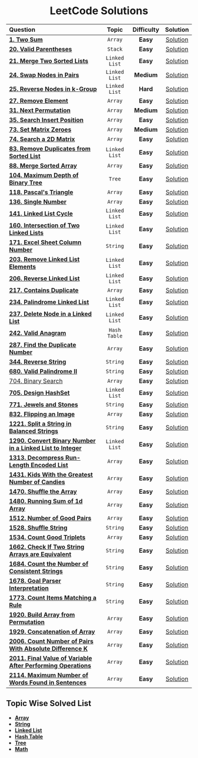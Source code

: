 <div align = "center" >
  
# LeetCode Solutions

| Question                                                                                                                                            |     Topic     | Difficulty |                                            Solution                                            |
| :-------------------------------------------------------------------------------------------------------------------------------------------------- | :-----------: | :--------: | :--------------------------------------------------------------------------------------------: |
| [**1. Two Sum**](https://leetcode.com/problems/two-sum/)                                                                                            |    `Array`    |  **Easy**  |                         [Solution](../LeetCode/Array/0001.Two_Sum.cpp)                         |
| [**20. Valid Parentheses**](https://leetcode.com/problems/valid-parentheses/)                                                                       |    `Stack`    |  **Easy**  |                        [Solution](../Stack/0020.Valid_Parentheses.cpp)                         |
| [**21. Merge Two Sorted Lists**](https://leetcode.com/problems/merge-two-sorted-lists/)                                                             | `Linked List` |  **Easy**  |              [Solution](../LeetCode/Linked_List/0021.Merge_Two_Sorted_Lists.cpp)               |
| [**24. Swap Nodes in Pairs**](https://leetcode.com/problems/swap-nodes-in-pairs/)                                                                   | `Linked List` | **Medium** |                [Solution](../LeetCode/Linked_List/0024.Swap_Nodes_in_Pairs.cpp)                |
| [**25. Reverse Nodes in k-Group**](https://leetcode.com/problems/reverse-nodes-in-k-group/)                                                         | `Linked List` |  **Hard**  |             [Solution](../LeetCode/Linked_List/0025.Reverse_Nodes_in_k-Group.cpp)              |
| [**27. Remove Element**](https://leetcode.com/problems/remove-element/)                                                                             |    `Array`    |  **Easy**  |                     [Solution](../LeetCode/Array/0027.Remove_Element.cpp)                      |
| [**31. Next Permutation**](https://leetcode.com/problems/next-permutation/)                                                                         |    `Array`    | **Medium** |                    [Solution](../LeetCode/Array/0031.Next_Permutation.cpp)                     |
| [**35. Search Insert Position**](https://leetcode.com/problems/search-insert-position/)                                                             |    `Array`    |  **Easy**  |                 [Solution](../LeetCode/Array/0035.Search_Insert_Position.cpp)                  |
| [**73. Set Matrix Zeroes**](https://leetcode.com/problems/set-matrix-zeroes/)                                                                       |    `Array`    | **Medium** |                    [Solution](../LeetCode/Array/0073.Set_Matrix_Zeroes.cpp)                    |
| [**74. Search a 2D Matrix**](https://leetcode.com/problems/search-a-2d-matrix/)                                                                     |    `Array`    |  **Easy**  |                   [Solution](../LeetCode/Array/0074.Search_a_2D_Matrix.cpp)                    |
| [**83. Remove Duplicates from Sorted List**](https://leetcode.com/problems/remove-duplicates-from-sorted-list/)                                     | `Linked List` |  **Easy**  |        [Solution](../LeetCode/Linked_List/0083.Remove_Duplicates_from_Sorted_List.cpp)         |
| [**88. Merge Sorted Array**](https://leetcode.com/problems/merge-sorted-array/)                                                                     |    `Array`    |  **Easy**  |                   [Solution](../LeetCode/Array/0088.Merge_Sorted_Array.cpp)                    |
| [**104. Maximum Depth of Binary Tree**](https://leetcode.com/problems/maximum-depth-of-binary-tree/)                                                |    `Tree`     |  **Easy**  |              [Solution](../LeetCode/Tree/0104._Maximum_Depth_of_Binary_Tree.cpp)               |
| [**118. Pascal's Triangle**](https://leetcode.com/problems/pascals-triangle/)                                                                       |    `Array`    |  **Easy**  |                    [Solution](../LeetCode/Array/0118.Pascal's_Triangle.cpp)                    |
| [**136. Single Number**](https://leetcode.com/problems/single-number/)                                                                              |    `Array`    |  **Easy**  |                      [Solution](../LeetCode/Array/0136.Single_Number.cpp)                      |
| [**141. Linked List Cycle**](https://leetcode.com/problems/linked-list-cycle/)                                                                      | `Linked List` |  **Easy**  |                 [Solution](../LeetCode/Linked_List/0141.Linked_List_Cycle.cpp)                 |
| [**160. Intersection of Two Linked Lists**](https://leetcode.com/problems/intersection-of-two-linked-lists/)                                        | `Linked List` |  **Easy**  |         [Solution](../LeetCode/Linked_List/0160.Intersection_of_Two_Linked_Lists.cpp)          |
| [**171. Excel Sheet Column Number**](https://leetcode.com/problems/excel-sheet-column-number/)                                                      |   `String`    |  **Easy**  |               [Solution](../LeetCode/String/0171.Excel_Sheet_Column_Number.cpp)                |
| [**203. Remove Linked List Elements**](https://leetcode.com/problems/remove-linked-list-elements/)                                                  | `Linked List` |  **Easy**  |            [Solution](../LeetCode/Linked_List/0203.Remove_Linked_List_Elements.cpp)            |
| [**206. Reverse Linked List**](https://leetcode.com/problems/reverse-linked-list/)                                                                  | `Linked List` |  **Easy**  |                [Solution](../LeetCode/Linked_List/0206.Reverse_Linked_List.cpp)                |
| [**217. Contains Duplicate**](https://leetcode.com/problems/contains-duplicate/)                                                                    |    `Array`    |  **Easy**  |                   [Solution](../LeetCode/Array/0217.Contains_Duplicate.cpp)                    |
| [**234. Palindrome Linked List**](https://leetcode.com/problems/palindrome-linked-list/)                                                            | `Linked List` |  **Easy**  |              [Solution](../LeetCode/Linked_List/0234.Palindrome_Linked_List.cpp)               |
| [**237. Delete Node in a Linked List**](https://leetcode.com/problems/delete-node-in-a-linked-list/)                                                | `Linked List` |  **Easy**  |           [Solution](../LeetCode/Linked_List/0237.Delete_Node_in_a_Linked_List.cpp)            |
| [**242. Valid Anagram**](https://leetcode.com/problems/valid-anagram/)                                                                              | `Hash Table`  |  **Easy**  |                    [Solution](../LeetCode/Hash_Table/242.Valid_Anagram.cpp)                    |
| [**287. Find the Duplicate Number**](https://leetcode.com/problems/find-the-duplicate-number/)                                                      |    `Array`    |  **Easy**  |                [Solution](../LeetCode/Array/0287.Find_the_Duplicate_Number.cpp)                |
| [**344. Reverse String**](https://leetcode.com/problems/reverse-string/)                                                                            |   `String`    |  **Easy**  |                     [Solution](../LeetCode/String/0344.Reverse_String.cpp)                     |
| [**680. Valid Palindrome II**](https://leetcode.com/problems/valid-palindrome-ii/)                                                                  |   `String`    |  **Easy**  |                  [Solution](../LeetCode/String/0680.Valid_Palindrome_II.cpp)                   |
| [704. Binary Search](https://leetcode.com/problems/binary-search/)                                                                                  |    `Array`    |  **Easy**  |                          [Solution](../LeetCode/Array/0704.Binary_Search.cpp)                           |
| [**705. Design HashSet**](https://leetcode.com/problems/design-hashset/)                                                                            | `Linked List` |  **Easy**  |                  [Solution](../LeetCode/Linked_List/0705.Design_HashSet.cpp)                   |
| [**771. Jewels and Stones**](https://leetcode.com/problems/jewels-and-stones/)                                                                      |   `String`    |  **Easy**  |                   [Solution](../LeetCode/String/0771.Jewels_and_Stones.cpp)                    |
| [**832. Flipping an Image**](https://leetcode.com/problems/flipping-an-image/)                                                                      |    `Array`    |  **Easy**  |                    [Solution](../LeetCode/Array/0832.Flipping_an_Image.cpp)                    |
| [**1221. Split a String in Balanced Strings**](https://leetcode.com/problems/split-a-string-in-balanced-strings/)                                   |   `String`    |  **Easy**  |           [Solution](../LeetCode/String/1221.Split_a_String_in_Balanced_Strings.cpp)           |
| [**1290. Convert Binary Number in a Linked List to Integer**](https://leetcode.com/problems/convert-binary-number-in-a-linked-list-to-integer/)     | `Linked List` |  **Easy**  | [Solution](../LeetCode/Linked_List/1290.Convert_Binary_Number_in_a_Linked_List_to_Integer.cpp) |
| [**1313. Decompress Run-Length Encoded List**](https://leetcode.com/problems/decompress-run-length-encoded-list/)                                   |    `Array`    |  **Easy**  |           [Solution](../LeetCode/Array/1313.Decompress_Run-Length_Encoded_List.cpp)            |
| [**1431. Kids With the Greatest Number of Candies**](https://leetcode.com/problems/kids-with-the-greatest-number-of-candies/)                       |    `Array`    |  **Easy**  |        [Solution](../LeetCode/Array/1431.Kids_With_the_Greatest_Number_of_Candies.cpp)         |
| [**1470. Shuffle the Array**](https://leetcode.com/problems/shuffle-the-array/)                                                                     |    `Array`    |  **Easy**  |                    [Solution](../LeetCode/Array/1470.Shuffle_the_Array.cpp)                    |
| [**1480. Running Sum of 1d Array**](https://leetcode.com/problems/running-sum-of-1d-array/)                                                         |    `Array`    |  **Easy**  |                 [Solution](../LeetCode/Array/1480.Running_Sum_of_1d_Array.cpp)                 |
| [**1512. Number of Good Pairs**](https://leetcode.com/problems/number-of-good-pairs/)                                                               |    `Array`    |  **Easy**  |                  [Solution](../LeetCode/Array/1512.Number_of_Good_Pairs.cpp)                   |
| [**1528. Shuffle String**](https://leetcode.com/problems/shuffle-string/)                                                                           |   `String`    |  **Easy**  |                     [Solution](../LeetCode/String/1528.Shuffle_String.cpp)                     |
| [**1534. Count Good Triplets**](https://leetcode.com/problems/count-good-triplets/)                                                                 |    `Array`    |  **Easy**  |                   [Solution](../LeetCode/Array/1534.Count_Good_Triplets.cpp)                   |
| [**1662. Check If Two String Arrays are Equivalent**](https://leetcode.com/problems/check-if-two-string-arrays-are-equivalent/)                     |   `String`    |  **Easy**  |       [Solution](../LeetCode/String/1662.Check_If_Two_String_Arrays_are_Equivalent.cpp)        |
| [**1684. Count the Number of Consistent Strings**](https://leetcode.com/problems/count-the-number-of-consistent-strings/)                           |   `String`    |  **Easy**  |         [Solution](../LeetCode/String/1684.Count_the_Number_of_Consistent_Strings.cpp)         |
| [**1678. Goal Parser Interpretation**](https://leetcode.com/problems/goal-parser-interpretation/)                                                   |   `String`    |  **Easy**  |               [Solution](../LeetCode/String/1678.Goal_Parser_Interpretation.cpp)               |
| [**1773. Count Items Matching a Rule**](https://leetcode.com/problems/count-items-matching-a-rule/)                                                 |   `String`    |  **Easy**  |              [Solution](../LeetCode/String/1773.Count_Items_Matching_a_Rule.cpp)               |
| [**1920. Build Array from Permutation**](https://leetcode.com/problems/build-array-from-permutation/)                                               |    `Array`    |  **Easy**  |              [Solution](../LeetCode/Array/1920.Build_Array_from_Permutation.cpp)               |
| [**1929. Concatenation of Array**](https://leetcode.com/problems/concatenation-of-array/)                                                           |    `Array`    |  **Easy**  |                 [Solution](../LeetCode/Array/1929.Concatenation_of_Array.cpp)                  |
| [**2006. Count Number of Pairs With Absolute Difference K**](https://leetcode.com/problems/count-number-of-pairs-with-absolute-difference-k/)       |    `Array`    |  **Easy**  |    [Solution](../LeetCode/Array/2006.Count_Number_of_Pairs_With_Absolute_Difference_K.cpp)     |
| [**2011. Final Value of Variable After Performing Operations**](https://leetcode.com/problems/final-value-of-variable-after-performing-operations/) |    `Array`    |  **Easy**  |   [Solution](../LeetCode/Array/2011.Final_Value_of_Variable_After_Performing_Operations.cpp)   |
| [**2114. Maximum Number of Words Found in Sentences**](https://leetcode.com/problems/maximum-number-of-words-found-in-sentences/)                   |    `Array`    |  **Easy**  |       [Solution](../LeetCode/Array/2114.Maximum_Number_of_Words_Found_in_Sentences.cpp)        |

  </div>
  
## Topic Wise Solved List
  
* [**Array**](../LeetCode/Array/)
* [**String**](../LeetCode/String/)
* [**Linked List**](../LeetCode/Linked%20List/)
* [**Hash Table**](../LeetCode/Hash_Table/)
* [**Tree**](../LeetCode/Tree/)
* [**Math**](../LeetCode/Math/)
